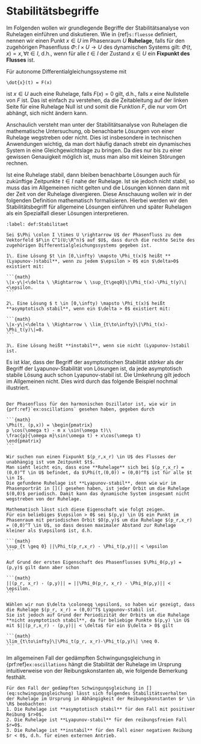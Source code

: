 # Stabilitätsbegriffe

Im Folgenden wollen wir grundlegende Begriffe der Stabilitätsanalyse von Ruhelagen einführen und diskutieren.
Wie in {ref}`s:fluesse` definiert, nennen wir einen Punkt $x\in U$ im Phasenraum $U$ **Ruhelage**, falls für den zugehörigen Phasenfluss $\Phi \colon I \times U \rightarrow U$ des dynamischen Systems gilt: $\Phi(t,x) = x, \forall t \in I$, d.h., wenn für alle $t \in I$ der Zustand $x \in U$ ein **Fixpunkt des Flusses** ist.

Für autonome Differentialgleichungssysteme mit

```{math}
\dot{x}(t) = F(x)
```

ist $x \in U$ auch eine Ruhelage, falls $F(x) = 0$ gilt, d.h., falls $x$ eine Nullstelle von $F$ ist.
Das ist einfach zu verstehen, da die Zeitableitung auf der linken Seite für eine Ruhelage Null ist und somit die Funktion $F$, die nur vom Ort abhängt, sich nicht ändern kann.

Anschaulich versteht man unter der Stabilitätsanalyse von Ruhelagen die mathematische Untersuchung, ob benachbarte Lösungen von einer Ruhelage wegstreben oder nicht.
Dies ist insbesondere in technischen Anwendungen wichtig, da man dort häufig danach strebt ein dynamisches System in eine Gleichgewichtslage zu bringen.
Da dies nur bis zu einer gewissen Genauigkeit möglich ist, muss man also mit kleinen Störungen rechnen.

Ist eine Ruhelage stabil, dann bleiben benachbarte Lösungen auch für zukünftige Zeitpunkte $t \in I$ nahe der Ruhelage.
Ist sie jedoch nicht stabil, so muss das im Allgemeinen nicht gelten und die Lösungen können dann mit der Zeit von der Ruhelage divergieren.
Diese Anschauung wollen wir in der folgenden Definition mathematisch formalisieren.
Hierbei werden wir den Stabilitätsbegriff für allgemeine Lösungen einführen und später Ruhelagen als ein Spezialfall dieser Lösungen interpretieren.

````{prf:definition} Stabilität von Lösungen
:label: def:Stabilitaet

Sei $\Phi \colon I \times U \rightarrow U$ der Phasenfluss zu dem Vektorfeld $F\in C^1(U;\R^n)$ auf $U$, dass durch die rechte Seite des zugehörigen Differentialgleichungssystems gegeben ist.

1\. Eine Lösung $t \in [0,\infty) \mapsto \Phi_t(x)$ heißt **(Lyapunov-)stabil**, wenn zu jedem $\epsilon > 0$ ein $\delta>0$ existiert mit:

```{math}
\|x-y\|<\delta \ \Rightarrow \ \sup_{t\geq0}\|\Phi_t(x)-\Phi_t(y)\|<\epsilon.
```

2\. Eine Lösung $ t \in [0,\infty) \mapsto \Phi_t(x)$ heißt **asymptotisch stabil**, wenn ein $\delta > 0$ existiert mit:

```{math}
\|x-y\|<\delta \ \Rightarrow \ \lim_{t\to\infty}\|\Phi_t(x)-\Phi_t(y)\|=0.
```

3\. Eine Lösung heißt **instabil**, wenn sie nicht (Lyapunov-)stabil ist.
````

Es ist klar, dass der Begriff der asymptotischen Stabilität *stärker* als der Begriff der Lyapunov-Stabilität von Lösungen ist, da jede asymptotisch stabile Lösung auch schon Lyapunov-stabil ist.
Die Umkehrung gilt jedoch im Allgemeinen nicht.
Dies wird durch das folgende Beispiel nochmal illustriert.

````{prf:example} Stabilitätsanalyse für den harmonischer Oszillator

Der Phasenfluss für den harmonischen Oszillator ist, wie wir in {prf:ref}`ex:oscillations` gesehen haben, gegeben durch 

```{math}
\Phi(t, (p,x)) = \begin{pmatrix}
p \cos(\omega t) - m x \sin(\omega t)\\
\frac{p}{\omega m}\sin(\omega t) + x\cos(\omega t)
\end{pmatrix}
```
 
Wir suchen nun einen Fixpunkt $(p_r,x_r) \in U$ des Flusses der unabhängig ist vom Zeitpunkt $t$. 
Man sieht leicht ein, dass eine **Ruhelage** sich bei $(p_r,x_r) = (0,0)^T \in U$ befindet, da $\Phi(t,(0,0)) = (0,0)^T$ ist für alle $t \in I$.
Die gefundene Ruhelage ist **Lyapunov-stabil**, denn wie wir im Phasenporträt in []() gesehen haben, ist jeder Orbit um die Ruhelage $(0,0)$ periodisch. Damit kann das dynamische System insgesamt nicht wegstreben von der Ruhelage.

Mathematisch lässt sich diese Eigenschaft wie folgt zeigen.
Für ein beliebiges $\epsilon > 0$ sei $(p,y) \in U$ ein Punkt im Phasenraum mit periodischen Orbit $O(p,y)$ um die Ruhelage $(p_r,x_r) = (0,0)^T \in U$, so dass dessen maximaler Abstand zur Ruhelage kleiner als $\epsilon$ ist, d.h.

```{math}
\sup_{t \geq 0} ||\Phi_t(p_r,x_r) - \Phi_t(p,y)|| < \epsilon
```

Auf Grund der ersten Eigenschaft des Phasenflusses $\Phi_0(p,y) = (p,y)$ gilt dann aber schon

```{math}
||(p_r, x_r) - (p,y)|| = ||\Phi_0(p_r, x_r) - \Phi_0(p,y)|| < \epsilon.
```

Wählen wir nun $\delta \coloneqq \epsilon$, so haben wir gezeigt, dass die Ruhelage $(p_r, x_r) = (0,0)^T$ Lyapunov-stabil ist.
Sie ist jedoch auf Grund der Periodizität der Orbits um die Ruhelage **nicht asymptotisch stabil**, da für beliebige Punkte $(p,y) \in U$ mit $||(p_r,x_r) - (p,y)|| < \delta$ für ein $\delta > 0$ gilt

```{math}
\lim_{t\to\infty}\|\Phi_t(p_r, x_r)-\Phi_t(p,y)\| \neq 0.
```
````

Im allgemeinen Fall der gedämpften Schwingungsgleichung in {prf:ref}`ex:oscillations` hängt die Stabilität der Ruhelage im Ursprung intuitiverweise von der Reibungskonstanten ab, wie folgende Bemerkung festhält.

````{prf:remark} Stabilität bei der gedämpften Schwingungsgleichung
Für den Fall der gedämpften Schwingungsgleichung in [](eq:schwingungsgleichung) lässt sich folgendes Stabilitätsverhalten der Ruhelage im Ursprung in Abhängigkeit der Reibungskonstanten $r \in \R$ beobachten:
1. Die Ruhelage ist **asymptotisch stabil** für den Fall mit positiver Reibung $r>0$.
2. Die Ruhelage ist **Lyapunov-stabil** für den reibungsfreien Fall $r=0$.
3. Die Ruhelage ist **instabil** für den Fall einer negativen Reibung $r < 0$, d.h. für einen externen Antrieb.
````